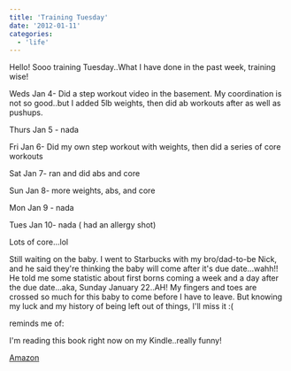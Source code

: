 ```yaml
---
title: 'Training Tuesday'
date: '2012-01-11'
categories:
  - 'life'
---
```


Hello! Sooo training Tuesday..What I have done in the past week, training wise!

Weds Jan 4- Did a step workout video in the basement. My coordination is not so good..but I added 5lb weights, then did ab workouts after as well as pushups.

Thurs Jan 5 - nada

Fri Jan 6- Did my own step workout with weights, then did a series of core workouts

Sat Jan 7- ran and did abs and core

Sun Jan 8- more weights, abs, and core

Mon Jan 9 - nada

Tues Jan 10- nada ( had an allergy shot)

Lots of core...lol

Still waiting on the baby. I went to Starbucks with my bro/dad-to-be Nick, and he said they're thinking the baby will come after it's due date...wahh!! He told me some statistic about first borns coming a week and a day after the due date...aka, Sunday January 22..AH! My fingers and toes are crossed so much for this baby to come before I have to leave. But knowing my luck and my history of being left out of things, I'll miss it :(

reminds me of:

I'm reading this book right now on my Kindle..really funny!

[Amazon](http://www.amazon.com/Everyone-Hanging-Without-Other-Concerns/dp/0307886263)
